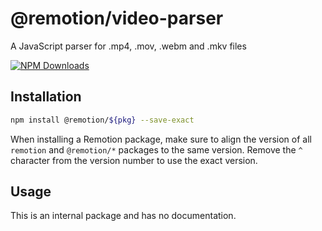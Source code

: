 # @remotion/video-parser
 
A JavaScript parser for .mp4, .mov, .webm and .mkv files
 
[![NPM Downloads](https://img.shields.io/npm/dm/video-parser.svg?style=flat&color=black&label=Downloads)](https://npmcharts.com/compare/video-parser?minimal=true)
 
## Installation
 
```bash
npm install @remotion/${pkg} --save-exact
```
 
When installing a Remotion package, make sure to align the version of all `remotion` and `@remotion/*` packages to the same version.
Remove the `^` character from the version number to use the exact version.
 
## Usage
 
This is an internal package and has no documentation.

